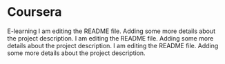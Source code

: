 # Coursera
E-learning
I am editing the README file. Adding some more details about the project description.
I am editing the README file. Adding some more details about the project description.
I am editing the README file. Adding some more details about the project description.

